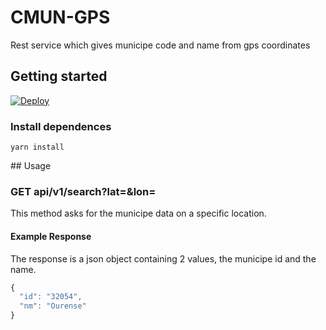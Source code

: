 # CMUN-GPS

Rest service which gives municipe code and name from gps coordinates 


## Getting started

[![Deploy](https://www.herokucdn.com/deploy/button.svg)](https://heroku.com/deploy)


### Install dependences

    yarn install


## Usage

### GET api/v1/search?lat=<latitude>&lon=<longitude>

This method asks for the municipe data on a specific location.

#### Example Response
The response is a json object containing 2 values, the municipe id and the name.

```javascript
{
  "id": "32054",
  "nm": "Ourense"
}
````

